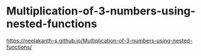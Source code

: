 # Multiplication-of-3-numbers-using-nested-functions
https://neelakanth-s.github.io/Multiplication-of-3-numbers-using-nested-functions/
